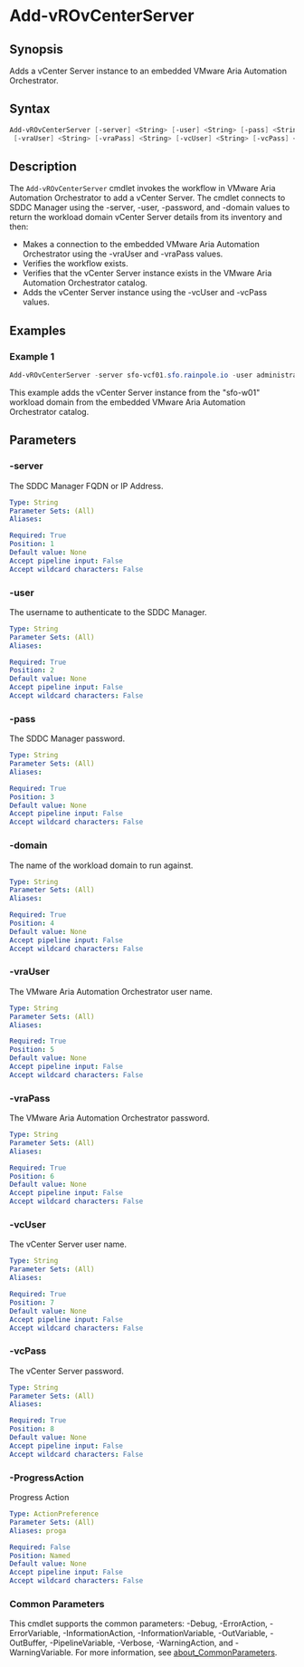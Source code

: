# Add-vROvCenterServer

## Synopsis

Adds a vCenter Server instance to an embedded VMware Aria Automation Orchestrator.

## Syntax

```powershell
Add-vROvCenterServer [-server] <String> [-user] <String> [-pass] <String> [-domain] <String>
 [-vraUser] <String> [-vraPass] <String> [-vcUser] <String> [-vcPass] <String> [-ProgressAction <ActionPreference>] [<CommonParameters>]
```

## Description

The `Add-vROvCenterServer` cmdlet invokes the workflow in VMware Aria Automation Orchestrator to add a vCenter Server.
The cmdlet connects to SDDC Manager using the -server, -user, -password, and -domain values
to return the workload domain vCenter Server details from its inventory and then:

- Makes a connection to the embedded VMware Aria Automation Orchestrator using the -vraUser and -vraPass values.
- Verifies the workflow exists.
- Verifies that the vCenter Server instance exists in the VMware Aria Automation Orchestrator catalog.
- Adds the vCenter Server instance using the -vcUser and -vcPass values.

## Examples

### Example 1

```powershell
Add-vROvCenterServer -server sfo-vcf01.sfo.rainpole.io -user administrator@vsphere.local -pass VMw@re1! -domain sfo-w01 -vraUser configadmin -vraPass VMw@re1! -vcUser administrator@vsphere.local -vcPass VMw@re1!
```

This example adds the vCenter Server instance from the "sfo-w01" workload domain from the embedded VMware Aria Automation Orchestrator catalog.

## Parameters

### -server

The SDDC Manager FQDN or IP Address.

```yaml
Type: String
Parameter Sets: (All)
Aliases:

Required: True
Position: 1
Default value: None
Accept pipeline input: False
Accept wildcard characters: False
```

### -user

The username to authenticate to the SDDC Manager.

```yaml
Type: String
Parameter Sets: (All)
Aliases:

Required: True
Position: 2
Default value: None
Accept pipeline input: False
Accept wildcard characters: False
```

### -pass

The SDDC Manager password.

```yaml
Type: String
Parameter Sets: (All)
Aliases:

Required: True
Position: 3
Default value: None
Accept pipeline input: False
Accept wildcard characters: False
```

### -domain

The name of the workload domain to run against.

```yaml
Type: String
Parameter Sets: (All)
Aliases:

Required: True
Position: 4
Default value: None
Accept pipeline input: False
Accept wildcard characters: False
```

### -vraUser

The VMware Aria Automation Orchestrator user name.

```yaml
Type: String
Parameter Sets: (All)
Aliases:

Required: True
Position: 5
Default value: None
Accept pipeline input: False
Accept wildcard characters: False
```

### -vraPass

The VMware Aria Automation Orchestrator password.

```yaml
Type: String
Parameter Sets: (All)
Aliases:

Required: True
Position: 6
Default value: None
Accept pipeline input: False
Accept wildcard characters: False
```

### -vcUser

The vCenter Server user name.

```yaml
Type: String
Parameter Sets: (All)
Aliases:

Required: True
Position: 7
Default value: None
Accept pipeline input: False
Accept wildcard characters: False
```

### -vcPass

The vCenter Server password.

```yaml
Type: String
Parameter Sets: (All)
Aliases:

Required: True
Position: 8
Default value: None
Accept pipeline input: False
Accept wildcard characters: False
```

### -ProgressAction

Progress Action

```yaml
Type: ActionPreference
Parameter Sets: (All)
Aliases: proga

Required: False
Position: Named
Default value: None
Accept pipeline input: False
Accept wildcard characters: False
```

### Common Parameters

This cmdlet supports the common parameters: -Debug, -ErrorAction, -ErrorVariable, -InformationAction, -InformationVariable, -OutVariable, -OutBuffer, -PipelineVariable, -Verbose, -WarningAction, and -WarningVariable. For more information, see [about_CommonParameters](http://go.microsoft.com/fwlink/?LinkID=113216).
